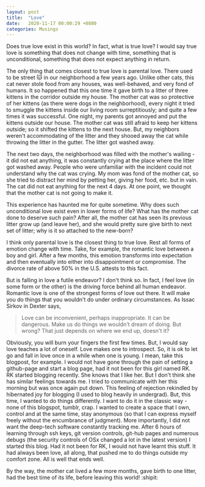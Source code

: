 ```yaml
---
layout: post
title:  "Love"
date:   2020-11-17 00:00:29 +0800
categories: Musings
---
```

Does true love exist in this world? In fact, what is true love? 
I would say true love is something that does not change with time, something that is unconditional, something that does not expect anything in return. 

The only thing that comes closest to true love is parental love. There used to be street :cat: in our neighborhood a few years ago. Unlike other cats, this cat never stole food from any houses, was well-behaved, and very fond of humans. It so happened that this one time it gave birth to a litter of three kittens in the corridor outside my house. The mother cat was so protective of her kittens (as there were dogs in the neighborhood), every night it tried to smuggle the kittens inside our living room surreptitiously; and quite a few times it was successful. One night, my parents got annoyed and put the kittens outside our house. The mother cat was still afraid to keep her kittens outside; so it shifted the kittens to the next house. But, my neighbors weren't accommodating of the litter and they shooed away the cat while throwing the litter in the gutter. The litter got washed away. 

The next two days, the neighborhood was filled with the mother's wailing - it did not eat anything, it was constantly crying at the place where the litter got washed away. People who were unfamiliar with the incident could not understand why the cat was crying. My mom was fond of the mother cat, so she tried to distract her mind by petting her, giving her food, etc. but in vain. The cat did not eat anything for the next 4 days. At one point, we thought that the mother cat is not going to make it.   

This experience has haunted me for quite sometime. Why does such unconditional love exist even in lower forms of life? What has the mother cat done to deserve such pain? After all, the mother cat has seen its previous litter grow up (and leave her), and she would pretty sure give birth to next set of litter; why is it so attached to the new-born? 


 I think only parental love is the closest thing to true love. Rest all forms of emotion change with time. Take, for example, the romantic love between a boy and girl. After a few months, this emotion transforms into expectation and then eventually into either into disappointment or compromise. The divorce rate of above 50% in the U.S. attests to this fact. 

 But is falling in love a futile endeavor? I don't think so. In fact, I feel love (in some form or the other) is the driving force behind all human endeavor. Romantic love is one of the strongest forms of love out there. It will make you do things that you wouldn't do under ordinary circumstances. As Issac Sirkov in Dexter says, 

> Love can be inconvenient, perhaps inappropriate. It can be dangerous. Make us do things
> we wouldn't dream of doing. But wrong? That just depends on where we end up, doesn't it?

Obviously, you will burn your fingers the first few times. But, I would say love teaches a lot of oneself. Love makes one to introspect. So, it is ok to let go and fall in love once in a while when one is young. I mean, take this blogpost, for example. I would not have gone through the pain of setting a github-page and start a blog page, had it not been for this girl named RK. RK started blogging recently. She knows that I like her. But I don't think she has similar feelings towards me. I tried to communicate with her this morning but was once again put down. This feeling of rejection rekindled by hibernated joy for blogging (I used to blog heavily in undergrad). But, this time, I wanted to do things differently. I want to do it in the classic way - none of this blogspot, tumblr, crap. I wanted to create a space that I own, control and at the same time, stay anonymous (so that I can express myself freely without the encumbrance of judgment). More importantly, I did not want the deep-tech software constantly tracking me. After 6 hours of learning through ssh keys, git version controls, git-hub pages and numerous debugs (the security controls of OSx changed a lot in the latest version) I started this blog. Had it not been for RK, I would not have learnt this stuff. It had always been love, all along, that pushed me to do things outside my comfort zone. All is well that ends well. 

By the way, the mother cat lived a few more months, gave birth to one litter, had the best time of its life, before leaving this world! :shipit:



